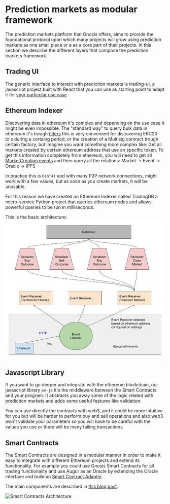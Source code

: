 # Prediction markets as modular framework
The prediction markets platform that Gnosis offers, aims to provide the foundational protocol upon which many projects will grow using prediction markets as one small piece or a as a core part of their projects.
In this section we describe the different layers that compose the prediction markets framework.

## Trading UI
The generic interface to interact with prediction markets is trading-ui, a javascript project built with React that you can use as starting point to adapt it for [your particular use case](https://blog.gnosis.pm/the-power-of-prediction-markets-fedea0b71244) 


## Ethereum Indexer
Discovering data in ethereum it's complex and depending on the use case it might be even impossible.
The "standard way" to query bulk data in ethereum it's trough [filters](https://github.com/ethereum/wiki/wiki/JavaScript-API#web3ethfilter) this is very convenient for discovering ERC20 tx's during a certaing period, or the creation of a Multisig contract trough certain factory, but imagine you want something more complex like: Get all markets created by certain ethereum address that use an specific token.
To get this information completely from ethereum, you will need to get all [MarketCreation events](https://github.com/gnosis/pm-contracts/blob/v1.1.0/contracts/Markets/StandardMarketFactory.sol#L27) and then query all the relations: Market -> Event -> Oracle -> IPFS

In practice this is `O(n^4)` and with many P2P network connections, might work with a few values, but as soon as you create markets, it will be unusable.

For this reason we have created an Ethereum Indexer called TradingDB a micro-service Python project that queries ethereum nodes and allows powerful queries to be run in milliseconds.

This is the basic architecture:
![TradingDB Architecture](img/tradingdb-diagram.jpg)

## Javascript Library
If you want to go deeper and integrate with the ethereum blockchain, our javascript library `pm-js` it's the middleware between the Smart Contracts and your program. It abstracts you away some of the logic related with prediction markets and adds some useful features like validation.

You can use directly the contracts with web3, and it could be more intuitive for you but will be harder to perform buy and sell operations and also web3 won't validate your parameters so you will have to be careful with the values you use or there will be many failing transactions.


## Smart Contracts
The Smart Contracts are designed in a modular manner in order to make it easy to integrate with different Ethereum projects and extend its functionality. For example you could use Gnosis Smart Contracts for all trading functionality and use Augur as an Oracle by extending the Oracle interface and build an [Smart Contract Adapter](https://en.wikipedia.org/wiki/Adapter_pattern).

The main components are described in [this blog post](https://blog.gnosis.pm/getting-to-the-core-4db11a31c35f).

![Smart Contracts Architecture](https://cdn-images-1.medium.com/max/800/1*MIkHKEdWn9-KvhoT1Xk7Gg.png)